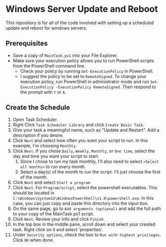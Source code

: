 # Windows Server Update and Reboot

This repository is for all of the code involved with setting up a scheduled update and reboot for windows servers.

## Prerequisites

- Save a copy of `MainTask.ps1` into your File Explorer.
- Make sure your execution policy allows you to run PowerShell scripts from the PowerShell command line.
  - Check your policy by running `Get-ExecutionPolicy` in PowerShell.
  - I suggest the policy to be set to `RemoteSigned`.  To change your execution policy, run PowerShell in administrator mode and run `Set-ExecutionPolicy -ExecutionPolicy RemoteSigned`. Then respond to the prompt with `Y` or `A`.

## Create the Schedule

1. Open Task Scheduler.
2. Right Click `Task Scheduler Library` and click `Create Basic Task`.
3. Give your task a meaningful name, such as "Update and Restart".  Add a description if you desire.
4. Click `Next` and select how often you want your script to run. In this example, I'm choosing `Monthly`.
5. Click `Next`. If you chose `Daily`, `Weekly`, `Monthly`, or `One time`, select the day and time you want your script to start.
    1. Since I chose to run my task monthly, I'll also need to select `<Select all months>` to run every month.
    2. Select a day(s) of the month to run the script. I'll just choose the first of the month.
6. Click `Next` and select `Start a program`.
7. Click `Next`.  For `Program/script`, select the powershell executables. This should be located in `C:\Windows\System32\WindowsPowerShell\v1.0\powershell.exe`. In this case, you can just copy and paste this directory into the input box.
8. On the same page, go to `Add arguments (optional)` and add the full path to your copy of the MainTask.ps1 script.
9. Click `Next`. Review your info and click `Finish`.
10. In the top box in the middle pane, scroll down and select your created task. Right click on it and select 'properties'.
11. Under `Security options`, check the box to `Run with highest privileges`. Click `OK` when done.
